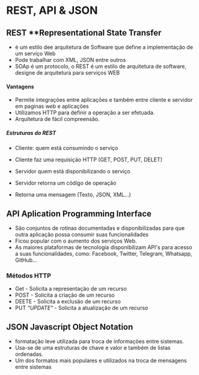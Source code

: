 # REST, API & JSON

## REST **Representational State Transfer
* é um estilo dee arquitetura de Software que define a implementação de um serviço Web
* Pode trabalhar com XML, JSON entre outros
* SOAp é um protocolo, o REST é um estilo de arquitetura de software, designe de arquitetura para serviços WEB

#### Vantagens
* Permite integrações entre aplicações e também entre cliente e servidor em paginas web e aplicações
* Utilizamos HTTP para definir a operação a ser efetuada.
* Arquitetura de fácil compreensão.

##### Estruturas do REST
* Cliente: quem está consumindo o serviço
* Cliente faz uma requisição HTTP (GET, POST, PUT, DELET)

* Servidor quem está disponibilizando o serviço
* Servidor retorna um código de operação
* Retorna uma mensagem (Texto, JSON, XML...)

## API **Aplication Programming Interface**
* São conjuntos de rotinas documentadas e disponibilizadas para que outra aplicação possa consumir suas funcionalidades
* Ficou popular com o aumento dos serviços Web.
* As maiores plataformas de tecnologia disponibilizam API's para acesso a suas funcionalidades, como: Facebook, Twitter, Telegram, Whatsapp, GitHub...

### Métodos HTTP
* Get - Solicita a representação de um recurso
* POST - Solicita a criação de um recurso
* DEETE - Solicita a exclusão de um recurso
* PUT *"UPDATE"* - Solicita a atualização de um recurso

## JSON **Javascript Object Notation**
* formatação leve utilizada para troca de informações entre sistemas.
* Usa-se de uma estruturas de chave e valor e também de listas ordenadas.
* Um dos formatos mais populares e utilizados na troca de mensagens entre sistemas
